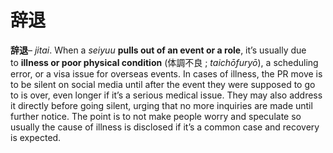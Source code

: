 # 辞退

**辞退**– *jitai*. When a *seiyuu* **pulls out of an event or a role**, it’s usually due to **illness or poor physical condition** (体調不良 ; *taichōfuryō*), a scheduling error, or a visa issue for overseas events. In cases of illness, the PR move is to be silent on social media until after the event they were supposed to go to is over, even longer if it’s a serious medical issue. They may also address it directly before going silent, urging that no more inquiries are made until further notice. The point is to not make people worry and speculate so usually the cause of illness is disclosed if it’s a common case and recovery is expected.
